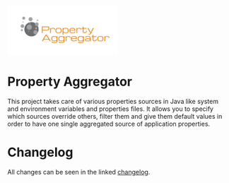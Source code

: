 ![Property Aggregator Logo](logo.png)

# Property Aggregator

This project takes care of various properties sources in Java like system and 
environment variables and properties files. It allows you to specify which 
sources override others, filter them and give them default values in order 
to have one single aggregated source of application properties.

# Changelog

All changes can be seen in the linked [changelog](CHANGELOG.md).